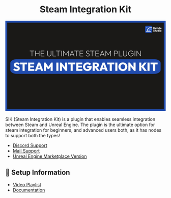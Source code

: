 <h1 align="center" id="title">Steam Integration Kit</h1>

![picture 0](images/6f3d2ad67199b30042afea1c0dc53375551cf3cbb8c2f620c176679762b7a5e3.png)  

<p id="description">SIK (Steam Integration Kit) is a plugin that enables seamless integration between Steam and Unreal Engine. The plugin is the ultimate option for steam integration for beginners, and advanced users both, as it has nodes to support both the types! </p>

- [Discord Support](https://discord.gg/betidestudio)
- [Mail Support](mailto:support@betide.studio)
- [Unreal Engine Marketplace Version](https://www.unrealengine.com/marketplace/en-US/product/eos-integration-kit)

<h2>🚀 Setup Information</h2>

- [Video Playlist](https://youtu.be/BhjRKwfacyw)
- [Documentation](https://sik.betide.studio)

